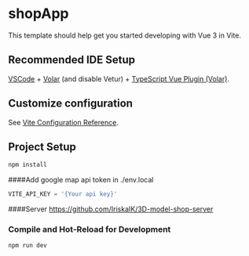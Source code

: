# shopApp

This template should help get you started developing with Vue 3 in Vite.

## Recommended IDE Setup

[VSCode](https://code.visualstudio.com/) + [Volar](https://marketplace.visualstudio.com/items?itemName=Vue.volar) (and disable Vetur) + [TypeScript Vue Plugin (Volar)](https://marketplace.visualstudio.com/items?itemName=Vue.vscode-typescript-vue-plugin).

## Customize configuration

See [Vite Configuration Reference](https://vitejs.dev/config/).

## Project Setup

```sh
npm install
```

####Add google map api token in ./env.local
```javascript
VITE_API_KEY = '{Your api key}'
```

####Server
https://github.com/IriskaIK/3D-model-shop-server







### Compile and Hot-Reload for Development

```sh
npm run dev
```

